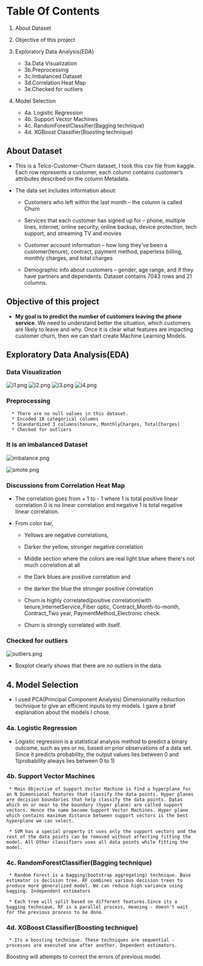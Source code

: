 # Table Of Contents
1. About Dataset
2. Objective of this project
3. Exploratory Data Analysis(EDA)

      * 3a.Data Visualization
      * 3b.Preprocessing
      * 3c.Imbalanced Dataset
      * 3d.Correlation Heat Map
      * 3e.Checked for outliers
4. Model Selection
      * 4a. Logistic Regression
      * 4b. Support Vector Machines
      * 4c. RandomForestClassifier(Bagging technique)
      * 4d. XGBoost Classifier(Boosting technique)









## About Dataset
* This is a Telco-Customer-Churn dataset, I took this csv file from kaggle. Each row represents a customer, each column contains customer’s attributes described on the column Metadata.

* The data set includes information about:

    * Customers who left within the last month – the column is called Churn

    * Services that each customer has signed up for – phone, multiple lines, internet, online security, online backup, device protection, tech support, and streaming TV and movies

    * Customer account information – how long they’ve been a customer(tenure), contract, payment method, paperless billing, monthly charges, and total charges

    * Demographic info about customers – gender, age range, and if they have partners and dependents. Dataset contains 7043 rows and 21 columns.

## Objective of this project

* **My goal is to predict the number of customers leaving the phone service**. We need to understand better the situation, which customers are likely to leave and why. Once it is clear what features are impacting customer churn, then we can start create Machine Learning Models.

## Exploratory Data Analysis(EDA)
### Data Visualization
![i1.png](i1.png) ![i2.png](i2.png)  ![i3.png](i3.png) ![i4.png](i4.png)  

### Preprocessing
      * There are no null values in this dataset.
      * Encoded 18 categorical columns
      * Standardized 3 columns(tenure, MonthlyCharges, TotalCharges)
      * Checked for outliers

### It is an imbalanced Dataset
![imbalance.png](imbalance.png)

![smote.png](smote.png)

### Discussions from Correlation Heat Map
* The correlation goes from + 1 to - 1 where 1 is total positive linear correlation 0 is no linear correlation and negative 1 is total negative linear correlation.

* From color bar,

   * Yellows are negative correlations,

   * Darker the yellow, stronger negative correlation

   * Middle section where the colors are real light blue where there's not much correlation at all

   * the Dark blues are positive correlation and

   * the darker the blue the stronger positive correlation

   * Churn is highly correlated(positive correlation)with tenure,InternetService_Fiber optic, Contract_Month-to-month, Contract_Two year, PaymentMethod_Electronic check.

   * Churn is strongly correlated with itself.

### Checked for outliers
![outliers.png](outliers.png)
* Boxplot clearly shows that there are no outliers in the data.

## 4. Model Selection
   * I used PCA(Principal Component Analysis) Dimensionality reduction technique to give an efficient inputs to my models. I gave a brief explanation about the models I chose.
### 4a. Logistic Regression
   * Logistic regression is a statistical analysis method to predict a binary outcome, such as yes or no, based on prior observations of a data set.
Since it predicts probability, the output values lies between 0 and 1(probability always lies between 0 to 1)
          
### 4b. Support Vector Machines
     * Main Objective of Support Vector Machine is find a hyperplane for an N Dimensional features that classify the data points. Hyper planes are decision boundaries that help classify the data points. Datas which on or near to the boundary (hyper plane) are called support vectors. Hence the name become Support Vector Machines. Hyper plane which contains maximum distance between support vectors is the best hyperplane we can select.

     * SVM has a special property it uses only the support vectors and the rest of the data points can be removed without affecting fitting the model. All Other classifiers uses all data points while fitting the model.
     
### 4c. RandomForestClassifier(Bagging technique)
     * Random Forest is a bagging(bootstrap aggregating) technique. Base estimator is decision tree. RF combines various decision trees to produce more generalized model. We can reduce high variance using bagging. Independent estimators

     * Each tree will split based on different features.Since its a bagging technique, RF is a parallel process, meaning - doesn't wait for the previous process to be done.
     
### 4d. XGBoost Classifier(Boosting technique)
     * Its a boosting technique. These techniques are sequential - processes are executed one after another. Dependent estimators.
Boosting will attempts to correct the errors of previous model.
